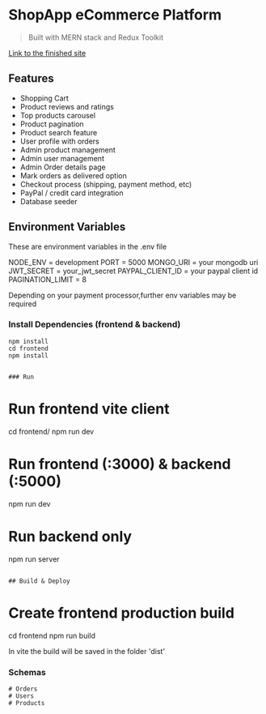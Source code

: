 # ShopApp eCommerce Platform

> Built with MERN stack and Redux Toolkit

<a href="https://shopapp-xb30.onrender.com/">Link to the finished site</a>

## Features

- Shopping Cart
- Product reviews and ratings
- Top products carousel
- Product pagination
- Product search feature
- User profile with orders
- Admin product management
- Admin user management
- Admin Order details page
- Mark orders as delivered option
- Checkout process (shipping, payment method, etc)
- PayPal / credit card integration
- Database seeder

## Environment Variables

These are environment variables in the .env file

NODE_ENV = development
PORT = 5000
MONGO_URI = your mongodb uri
JWT_SECRET = your_jwt_secret
PAYPAL_CLIENT_ID = your paypal client id
PAGINATION_LIMIT = 8

Depending on your payment processor,further env variables may be required

### Install Dependencies (frontend & backend)

```
npm install
cd frontend
npm install


### Run

```

# Run frontend vite client

cd frontend/ npm run dev

# Run frontend (:3000) & backend (:5000)

npm run dev

# Run backend only

npm run server

```

## Build & Deploy

```

# Create frontend production build

cd frontend
npm run build

In vite the build will be saved in the folder 'dist'

### Schemas

```
# Orders
# Users
# Products


```
